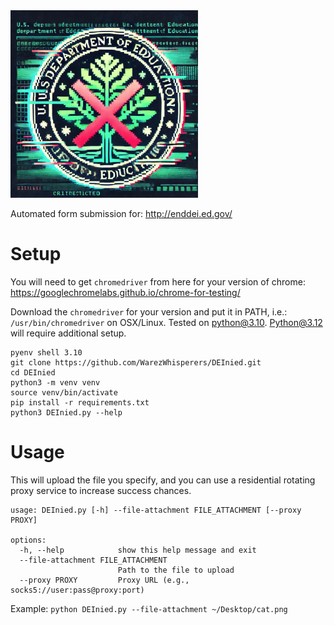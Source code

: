<img src="DEInied.png" height="300" width="300">

Automated form submission for: http://enddei.ed.gov/
 
# Setup

You will need to get `chromedriver` from here for your version of chrome: https://googlechromelabs.github.io/chrome-for-testing/

Download the `chromedriver` for your version and put it in PATH, i.e.: `/usr/bin/chromedriver` on OSX/Linux.
Tested on python@3.10. Python@3.12 will require additional setup.  

```shell
pyenv shell 3.10
git clone https://github.com/WarezWhisperers/DEInied.git
cd DEInied
python3 -m venv venv
source venv/bin/activate
pip install -r requirements.txt
python3 DEInied.py --help
```

# Usage

This will upload the file you specify, and you can use a residential rotating proxy service to increase success chances.

```shell
usage: DEInied.py [-h] --file-attachment FILE_ATTACHMENT [--proxy PROXY]

options:
  -h, --help            show this help message and exit
  --file-attachment FILE_ATTACHMENT
                        Path to the file to upload
  --proxy PROXY         Proxy URL (e.g., socks5://user:pass@proxy:port)

```

Example: `python DEInied.py --file-attachment ~/Desktop/cat.png`
